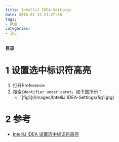 ```yaml
---
title: IntelliJ IDEA-Settings
date: 2018-01-12 21:27:58
tags: 
- 原创
categories: 
- IDE
---
```


__目录__

<!-- toc -->
<!--more-->

# 1 设置选中标识符高亮

1. 打开Preference
1. 搜索`Identifier under caret`，如下图所示：
    * ![fig1](/images/IntelliJ IDEA-Settings/fig1.jpg)

# 2 参考

* [IntelliJ IDEA 设置选中标识符高亮](http://blog.csdn.net/wskinght/article/details/43052407)
